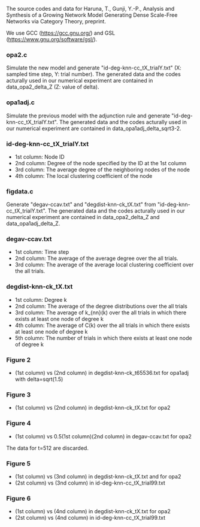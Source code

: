 The source codes and data for Haruna, T., Gunji, Y.-P., Analysis and Synthesis of a Growing Network Model Generating Dense Scale-Free Networks via Category Theory, preprint.

We use GCC (https://gcc.gnu.org/) and GSL (https://www.gnu.org/software/gsl/). 

### opa2.c
Simulate the new model and generate "id-deg-knn-cc_tX_trialY.txt" (X: sampled time step, Y: trial number). 
The generated data and the codes acturally used in our numerical experiment are contained in data_opa2_delta_Z (Z: value of delta).

### opa1adj.c
Simulate the previous model with the adjunction rule and generate "id-deg-knn-cc_tX_trialY.txt". 
The generated data and the codes acturally used in our numerical experiment are contained in data_opa1adj_delta_sqrt3-2.
  
### id-deg-knn-cc_tX_trialY.txt
- 1st column: Node ID
- 2nd column: Degree of the node specified by the ID at the 1st column
- 3rd column: The average degree of the neighboring nodes of the node
- 4th column: The local clustering coefficient of the node

### figdata.c
Generate "degav-ccav.txt" and "degdist-knn-ck_tX.txt" from "id-deg-knn-cc_tX_trialY.txt".
The generated data and the codes acturally used in our numerical experiment are contained in data_opa2_delta_Z and data_opa1adj_delta_Z.
 
### degav-ccav.txt
- 1st column: Time step
- 2nd column: The average of the average degree over the all trials.
- 3rd column: The average of the average local clustering coefficient over the all trials.
 
### degdist-knn-ck_tX.txt
- 1st column: Degree k
- 2nd column: The average of the degree distributions over the all trials
- 3rd column: The average of k_{nn}(k) over the all trials in which there exists at least one node of degree k
- 4th column: The average of C(k) over the all trials in which there exists at least one node of degree k
- 5th column: The number of trials in which there exists at least one node of degree k
 
### Figure 2
- (1st column) vs (2nd column) in degdist-knn-ck_t65536.txt for opa1adj with delta=sqrt(1.5)
 
### Figure 3
- (1st column) vs (2nd column) in degdist-knn-ck_tX.txt for opa2
 
### Figure 4
- (1st column) vs 0.5(1st column)(2nd column) in degav-ccav.txt for opa2

The data for t=512 are discarded.
 
### Figure 5
- (1st column) vs (3nd column) in degdist-knn-ck_tX.txt and  for opa2
- (2st column) vs (3nd column) in id-deg-knn-cc_tX_trial99.txt
 
### Figure 6
- (1st column) vs (4nd column) in degdist-knn-ck_tX.txt for opa2
- (2st column) vs (4nd column) in id-deg-knn-cc_tX_trial99.txt
  
